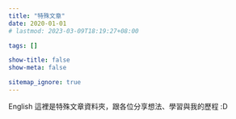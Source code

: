```yaml
---
title: "特殊文章"
date: 2020-01-01
# lastmod: 2023-03-09T18:19:27+08:00

tags: []

show-title: false
show-meta: false

sitemap_ignore: true
---
```


English 這裡是特殊文章資料夾，跟各位分享想法、學習與我的歷程 :D